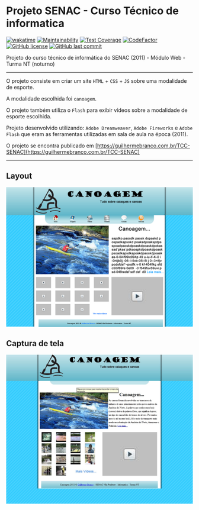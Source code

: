 # Projeto SENAC - Curso Técnico de informatica

[![wakatime](https://wakatime.com/badge/github/GuilhermeStracini/TCC-SENAC.svg)](https://wakatime.com/badge/github/GuilhermeStracini/TCC-SENAC)
[![Maintainability](https://api.codeclimate.com/v1/badges/e490bbb64bbf7e2726d4/maintainability)](https://codeclimate.com/github/GuilhermeStracini/TCC-SENAC/maintainability)
[![Test Coverage](https://api.codeclimate.com/v1/badges/e490bbb64bbf7e2726d4/test_coverage)](https://codeclimate.com/github/GuilhermeStracini/TCC-SENAC/test_coverage)
[![CodeFactor](https://www.codefactor.io/repository/github/GuilhermeStracini/TCC-SENAC/badge)](https://www.codefactor.io/repository/github/GuilhermeStracini/TCC-SENAC)
[![GitHub license](https://img.shields.io/github/license/GuilhermeStracini/TCC-SENAC)](https://github.com/GuilhermeStracini/TCC-SENAC)
[![GitHub last commit](https://img.shields.io/github/last-commit/GuilhermeStracini/TCC-SENAC)](https://github.com/GuilhermeStracini/TCC-SENAC)

Projeto do curso técnico de informática do SENAC (2011) - Módulo Web - Turma NT (noturno)

---

O projeto consiste em criar um site `HTML` + `CSS` + `JS` sobre uma modalidade de esporte.

A modalidade escolhida foi `canoagem`.

O projeto também utiliza o `Flash` para exibir vídeos sobre a modalidade de esporte escolhida.

Projeto desenvolvido utilizando: `Adobe Dreamweaver`, `Adobe Fireworks` e `Adobe Flash` que eram as ferramentas utilizadas em sala de aula na época (2011).

O projeto se encontra publicado em [https://guilhermebranco.com.br/TCC-SENAC](https://guilhermebranco.com.br/TCC-SENAC)

---

## Layout

![layout.jpg](/Docs/layout.jpg)

## Captura de tela

![print.jpg](/Docs/print.jpg)
